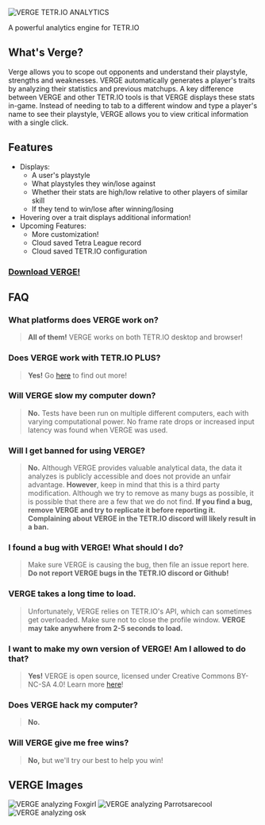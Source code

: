 ![VERGE TETR.IO ANALYTICS](https://i.ibb.co/60mS0Hg/VERGE-LOGO-FULL-1.png)

A powerful analytics engine for TETR.IO

## What's Verge?
Verge allows you to scope out opponents and understand their playstyle, strengths and weaknesses. VERGE automatically generates a player's traits by analyzing their  statistics and previous matchups. A key difference between VERGE and other TETR.IO tools is that VERGE displays these stats in-game. Instead of needing to tab to a different window and type a player's name to see their playstyle, VERGE allows you to view critical information with a single click.

## Features
- Displays:
	- A user's playstyle
	- What playstyles they win/lose against
	- Whether their stats are high/low relative to other players of similar skill
	- If they tend to win/lose after winning/losing
- Hovering over a trait displays additional information!
- Upcoming Features:
	- More customization!
	- Cloud saved Tetra League record
	- Cloud saved TETR.IO configuration
### [Download VERGE!](github.com/MrMeCoding/TETR-VERGE/releases/latest)

## FAQ
### What platforms does VERGE work on?
> **All of them!** VERGE works on both TETR.IO desktop and browser!
### Does VERGE work with TETR.IO PLUS?
> **Yes!** Go [here](github.com/MrMeCoding/TETR-VERGE/releases/latest) to find out more!
### Will VERGE slow my computer down?
> **No.** Tests have been run on multiple different computers, each with varying computational power. No frame rate drops or increased input latency was found when VERGE was used.
### Will I get banned for using VERGE?
> **No.** Although VERGE provides valuable analytical data, the data it analyzes is publicly accessible and does not provide an unfair advantage. **However**, keep in mind that this is a third party modification. Although we try to remove as many bugs as possible, it is possible that there are a few that we do not find. **If you find a bug, remove VERGE and try to replicate it before reporting it. Complaining about VERGE in the TETR.IO discord will likely result in a ban.**
### I found a bug with VERGE! What should I do?
> Make sure VERGE is causing the bug, then file an issue report here. **Do not report VERGE bugs in the TETR.IO discord or Github!**
### VERGE takes a long time to load.
> Unfortunately, VERGE relies on TETR.IO's API, which can sometimes get overloaded. Make sure not to close the profile window. **VERGE may take anywhere from 2-5 seconds to load.**
### I want to make my own version of VERGE! Am I allowed to do that?
> **Yes!** VERGE is open source, licensed under Creative Commons BY-NC-SA 4.0! Learn more [here](https://creativecommons.org/licenses/by-nc-sa/4.0/)!
### Does VERGE hack my computer?
> **No.**
### Will VERGE give me free wins?
> **No,** but we'll try our best to help you win!

## VERGE Images
![VERGE analyzing Foxgirl](https://i.ibb.co/BZBXw7v/image-2024-01-13-220049879.png)
![VERGE analyzing Parrotsarecool](https://i.ibb.co/XVShbQz/image-2024-01-13-213044681.png)
![VERGE analyzing osk](https://i.ibb.co/H2NSFkk/image-2024-01-13-213259240.png)

